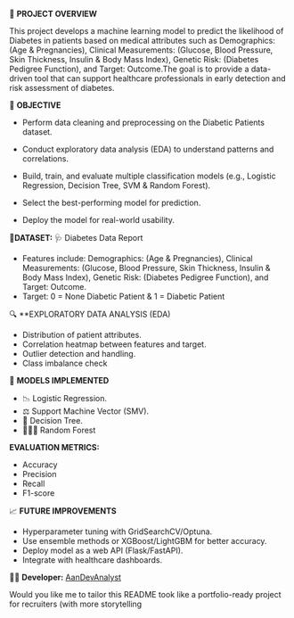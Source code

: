 📌 **PROJECT OVERVIEW**

This project develops a machine learning model to predict the likelihood of  Diabetes in patients based on medical attributes such as Demographics: (Age & Pregnancies), Clinical Measurements: (Glucose, Blood Pressure, Skin Thickness, Insulin & Body Mass Index), Genetic Risk: (Diabetes Pedigree Function), and Target: Outcome.The goal is to provide a data-driven tool that can support healthcare professionals in early detection and risk assessment of diabetes.

🎯 **OBJECTIVE**

- Perform data cleaning and preprocessing on the Diabetic Patients dataset.

- Conduct exploratory data analysis (EDA) to understand patterns and correlations.

- Build, train, and evaluate multiple classification models (e.g., Logistic Regression, Decision Tree, SVM & Random Forest).

- Select the best-performing model for prediction.

- Deploy the model for real-world usability.


📂**DATASET:** 🩺 Diabetes Data Report
- Features include: Demographics: (Age & Pregnancies), Clinical Measurements: (Glucose, Blood Pressure, Skin Thickness, Insulin & Body Mass Index), Genetic Risk: (Diabetes Pedigree Function), and Target: Outcome.
- Target: 0 = None Diabetic Patient & 1 = Diabetic Patient

🔍 **EXPLORATORY DATA ANALYSIS (EDA)

- Distribution of patient attributes.
- Correlation heatmap between features and target.
- Outlier detection and handling.
- Class imbalance check

🤖 **MODELS IMPLEMENTED**

- 📉 Logistic Regression.
- ⚖ Support Machine Vector (SMV).
- 🌲 Decision Tree.
- 🌲🌲🌲 Random Forest

**EVALUATION METRICS:**
- Accuracy
- Precision
- Recall 
- F1-score


📈 **FUTURE IMPROVEMENTS**

- Hyperparameter tuning with GridSearchCV/Optuna.
- Use ensemble methods or XGBoost/LightGBM for better accuracy.
- Deploy model as a web API (Flask/FastAPI).
- Integrate with healthcare dashboards.

👨‍💻 **Developer:** [AanDevAnalyst](https://www.instagram.com)



Would you like me to tailor this README took like a portfolio-ready project for recruiters (with more storytelling 


